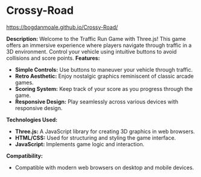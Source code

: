 # Crossy-Road

https://bogdanmoale.github.io/Crossy-Road/

**Description:**
Welcome to the Traffic Run Game with Three.js! This game offers an immersive experience where players navigate through traffic in a 3D environment. Control your vehicle using intuitive buttons to avoid collisions and score points.
**Features:**
- **Simple Controls:** Use buttons to maneuver your vehicle through traffic.
- **Retro Aesthetic:** Enjoy nostalgic graphics reminiscent of classic arcade games.
- **Scoring System:** Keep track of your score as you progress through the game.
- **Responsive Design:** Play seamlessly across various devices with responsive design.


**Technologies Used:**
- **Three.js:** A JavaScript library for creating 3D graphics in web browsers.
- **HTML/CSS:** Used for structuring and styling the game interface.
- **JavaScript:** Implements game logic and interaction.

**Compatibility:**
- Compatible with modern web browsers on desktop and mobile devices.

